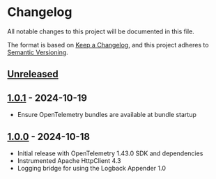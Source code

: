 # Changelog

All notable changes to this project will be documented in this file.

The format is based on [Keep a Changelog](https://keepachangelog.com/en/1.1.0/),
and this project adheres to [Semantic Versioning](https://semver.org/spec/v2.0.0.html).

## [Unreleased]

## [1.0.1] - 2024-10-19

- Ensure OpenTelemetry bundles are available at bundle startup

## [1.0.0] - 2024-10-18

- Initial release with OpenTelemetry 1.43.0 SDK and dependencies
- Instrumented Apache HttpClient 4.3
- Logging bridge for using the Logback Appender 1.0

[unreleased]: https://github.com/orbinson/aemaacs-opentelemetry-instrumentation/compare/1.0.1...HEAD
[1.0.1]: https://github.com/orbinson/aemaacs-opentelemetry-instrumentation/compare/1.0.0...1.0.1
[1.0.0]: https://github.com/orbinson/aemaacs-opentelemetry-instrumentation/compare/8105cce5a1ca5965f633503305ce800d11b5ab2d...1.0.0
